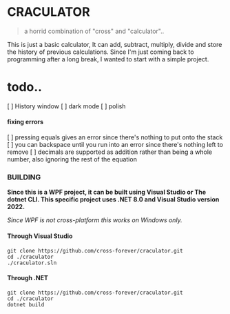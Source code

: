 # CRACULATOR
> a horrid combination of "cross" and "calculator"..

This is just a basic calculator, It can add, subtract, multiply, divide and store the history of previous calculations. 
Since I'm just coming back to programming after a long break, I wanted to start with a simple project.

# todo..
[ ] History window
[ ] dark mode
[ ] polish

#### fixing errors
[ ] pressing equals gives an error since there's nothing to put onto the stack
[ ] you can backspace until you run into an error since there's nothing left to remove
[ ] decimals are supported as addition rather than being a whole number, also ignoring the rest of the equation

### BUILDING
**Since this is a WPF project, it can be built using Visual Studio or The dotnet CLI. This specific project uses .NET 8.0 and Visual Studio version 2022.**

*Since WPF is not cross-platform this works on Windows only.*

#### Through Visual Studio

    git clone https://github.com/cross-forever/craculator.git
    cd ./craculator
    ./craculator.sln

#### Through .NET

    git clone https://github.com/cross-forever/craculator.git
    cd ./craculator
  	dotnet build
